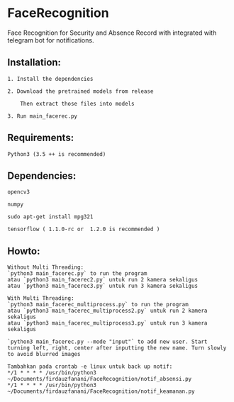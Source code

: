 # FaceRecognition
Face Recognition for Security and Absence Record with integrated with telegram bot for notifications.


## Installation:
    1. Install the dependencies

    2. Download the pretrained models from release

        Then extract those files into models

    3. Run main_facerec.py

## Requirements:
    Python3 (3.5 ++ is recommended)

## Dependencies:

    opencv3

    numpy

    sudo apt-get install mpg321

    tensorflow ( 1.1.0-rc or  1.2.0 is recommended )


## Howto:
    Without Multi Threading:
    `python3 main_facerec.py` to run the program
    atau `python3 main_facerec2.py` untuk run 2 kamera sekaligus
    atau `python3 main_facerec3.py` untuk run 3 kamera sekaligus

    With Multi Threading:
    `python3 main_facerec_multiprocess.py` to run the program
    atau `python3 main_facerec_multiprocess2.py` untuk run 2 kamera sekaligus
    atau `python3 main_facerec_multiprocess3.py` untuk run 3 kamera sekaligus

    `python3 main_facerec.py --mode "input"` to add new user. Start turning left, right, center after inputting the new name. Turn slowly to avoid blurred images

    Tambahkan pada crontab -e linux untuk back up notif:
    */1 * * * * /usr/bin/python3 ~/Documents/firdauzfanani/FaceRecognition/notif_absensi.py
    */1 * * * * /usr/bin/python3 ~/Documents/firdauzfanani/FaceRecognition/notif_keamanan.py
